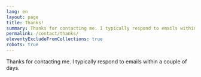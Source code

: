 ```yaml
---
lang: en
layout: page
title: Thanks!
summary: Thanks for contacting me. I typically respond to emails within a couple of days.
permalink: /contact/thanks/
eleventyExcludeFromCollections: true
robots: true
---
```


Thanks for contacting me. I typically respond to emails within a couple of days.
